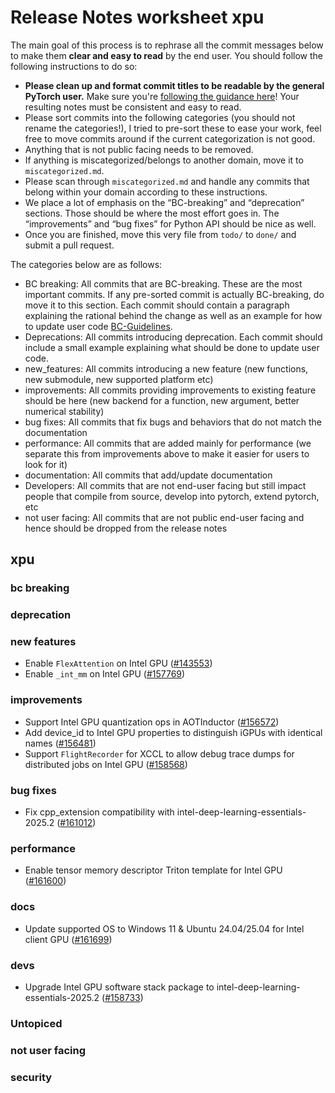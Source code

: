 
# Release Notes worksheet xpu

The main goal of this process is to rephrase all the commit messages below to make them **clear and easy to read** by the end user. You should follow the following instructions to do so:

* **Please clean up and format commit titles to be readable by the general PyTorch user.** Make sure you're [following the guidance here](https://docs.google.com/document/d/14OmgGBr1w6gl1VO47GGGdwrIaUNr92DFhQbY_NEk8mQ/edit)! Your resulting notes must be consistent and easy to read.
* Please sort commits into the following categories (you should not rename the categories!), I tried to pre-sort these to ease your work, feel free to move commits around if the current categorization is not good.
* Anything that is not public facing needs to be removed.
* If anything is miscategorized/belongs to another domain, move it to `miscategorized.md`.
* Please scan through `miscategorized.md` and handle any commits that belong within your domain according to these instructions.
* We place a lot of emphasis on the “BC-breaking” and “deprecation” sections. Those should be where the most effort goes in. The “improvements” and “bug fixes” for Python API should be nice as well.
* Once you are finished, move this very file from `todo/` to `done/` and submit a pull request.

The categories below are as follows:

* BC breaking: All commits that are BC-breaking. These are the most important commits. If any pre-sorted commit is actually BC-breaking, do move it to this section. Each commit should contain a paragraph explaining the rational behind the change as well as an example for how to update user code [BC-Guidelines](https://docs.google.com/document/d/14OmgGBr1w6gl1VO47GGGdwrIaUNr92DFhQbY_NEk8mQ/edit#heading=h.a9htwgvvec1m).
* Deprecations: All commits introducing deprecation. Each commit should include a small example explaining what should be done to update user code.
* new_features: All commits introducing a new feature (new functions, new submodule, new supported platform etc)
* improvements: All commits providing improvements to existing feature should be here (new backend for a function, new argument, better numerical stability)
* bug fixes: All commits that fix bugs and behaviors that do not match the documentation
* performance: All commits that are added mainly for performance (we separate this from improvements above to make it easier for users to look for it)
* documentation: All commits that add/update documentation
* Developers: All commits that are not end-user facing but still impact people that compile from source, develop into pytorch, extend pytorch, etc
* not user facing: All commits that are not public end-user facing and hence should be dropped from the release notes

## xpu
### bc breaking
### deprecation
### new features
- Enable `FlexAttention` on Intel GPU ([#143553](https://github.com/pytorch/pytorch/pull/143553))
- Enable `_int_mm` on Intel GPU ([#157769](https://github.com/pytorch/pytorch/pull/157769))

### improvements
- Support Intel GPU quantization ops in AOTInductor ([#156572](https://github.com/pytorch/pytorch/pull/156572))
- Add device_id to Intel GPU properties to distinguish iGPUs with identical names ([#156481](https://github.com/pytorch/pytorch/pull/156481))
- Support `FlightRecorder` for XCCL to allow debug trace dumps for distributed jobs on Intel GPU ([#158568](https://github.com/pytorch/pytorch/pull/158568))

### bug fixes
- Fix cpp_extension compatibility with intel-deep-learning-essentials-2025.2 ([#161012](https://github.com/pytorch/pytorch/pull/161012))

### performance
- Enable tensor memory descriptor Triton template for Intel GPU ([#161600](https://github.com/pytorch/pytorch/pull/161600))

### docs
- Update supported OS to Windows 11 & Ubuntu 24.04/25.04 for Intel client GPU ([#161699](https://github.com/pytorch/pytorch/pull/161699))

### devs
- Upgrade Intel GPU software stack package to intel-deep-learning-essentials-2025.2 ([#158733](https://github.com/pytorch/pytorch/pull/158733))

### Untopiced
### not user facing
### security

